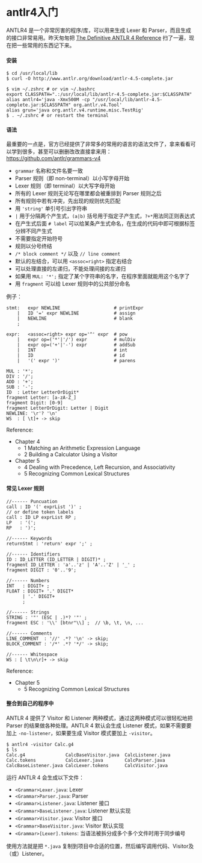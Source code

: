 # antlr4入门

ANTLR4 是一个非常厉害的程序/库，可以用来生成 Lexer 和 Parser，而且生成的接口非常易用。昨天匆匆把 [The Definitive ANTLR 4 Reference](https://pragprog.com/book/tpantlr2/the-definitive-antlr-4-reference) 扫了一遍，现在把一些常用的东西记下来。

#### 安装

```
$ cd /usr/local/lib
$ curl -O http://www.antlr.org/download/antlr-4.5-complete.jar

$ vim ~/.zshrc # or vim ~/.bashrc
export CLASSPATH=".:/usr/local/lib/antlr-4.5-complete.jar:$CLASSPATH"
alias antlr4='java -Xmx500M -cp "/usr/local/lib/antlr-4.5-complete.jar:$CLASSPATH" org.antlr.v4.Tool'
alias grun='java org.antlr.v4.runtime.misc.TestRig'
$ . ~/.zshrc # or restart the terminal
```

#### 语法

最重要的一点是，官方已经提供了非常多的常用的语言的语法文件了，拿来看看可以学到很多，甚至可以删删改改直接拿来用： <https://github.com/antlr/grammars-v4>

- `grammar` 名称和文件名要一致
- Parser 规则（即 non-terminal）以小写字母开始
- Lexer 规则（即 terminal）以大写字母开始
- 所有的 Lexer 规则无论写在哪里都会被重排到 Parser 规则之后
- 所有规则中若有冲突，先出现的规则优先匹配
- 用 `'string'` 单引号引出字符串
- `|` 用于分隔两个产生式，`(a|b)` 括号用于指定子产生式，`?+*`用法同正则表达式
- 在产生式后面 `# label` 可以给某条产生式命名，在生成的代码中即可根据标签分辨不同产生式
- 不需要指定开始符号
- 规则以分号终结
- `/* block comment */` 以及 `// line comment`
- 默认的左结合，可以用 `<assoc=right>` 指定右结合
- 可以处理直接的左递归，不能处理间接的左递归
- 如果用 `MUL: '*';` 指定了某个字符串的名字，在程序里面就能用这个名字了
- 用 `fragment` 可以给 Lexer 规则中的公共部分命名

例子：

```
stmt:   expr NEWLINE                    # printExpr
    |   ID '=' expr NEWLINE             # assign
    |   NEWLINE                         # blank
    ;

expr:   <assoc=right> expr op='^' expr  # pow
    |   expr op=('*'|'/') expr          # mulDiv
    |   expr op=('+'|'-') expr          # addSub
    |   INT                             # int
    |   ID                              # id
    |   '(' expr ')'                    # parens

MUL : '*';
DIV : '/';
ADD : '+';
SUB : '-';
ID  : Letter LetterOrDigit*
fragment Letter: [a-zA-Z_]
fragment Digit: [0-9]
fragment LetterOrDigit: Letter | Digit
NEWLINE: '\r'? '\n'
WS  : [ \t]+ -> skip
```

Reference:

- Chapter 4     
  - 1 Matching an Arithmetic Expression Language
  - 2 Building a Calculator Using a Visitor
- Chapter 5     
  - 4 Dealing with Precedence, Left Recursion, and Associativity
  - 5 Recognizing Common Lexical Structures

#### 常见 Lexer 规则

```
//------ Puncuation
call : ID '(' exprList ')' ;
// or define token labels
call : ID LP exprList RP ;
LP   : '(';
RP   : ')';

//------ Keywords
returnStmt : 'return' expr ';' ;

//------ Identifiers
ID : ID_LETTER (ID_LETTER | DIGIT)* ;
fragment ID_LETTER : 'a'..'z' | 'A'..'Z' | '_' ;
fragment DIGIT : '0'..'9';

//------ Numbers
INT   : DIGIT+ ;
FLOAT : DIGIT+ '.' DIGIT*
      | '.' DIGIT+
      ;

//------ Strings
STRING : '"' (ESC | .)*? '"' ;
fragment ESC : '\\' [btnr"\\] ;  // \b, \t, \n, ...

//------ Comments
LINE_COMMENT  : '//' .*? '\n' -> skip;
BLOCK_COMMENT : '/*' .*? '*/' -> skip;

//------ Whitespace
WS : [ \t\n\r]+ -> skip
```

Reference:

- Chapter 5     
  - 5 Recognizing Common Lexical Structures

#### 整合到自己的程序中

ANTLR 4 提供了 Visitor 和 Listener 两种模式，通过这两种模式可以很轻松地把 Parser 的结果做各种处理。ANTLR 4 默认会生成 Listener 模式，如果不需要要加上 `-no-listener`，如果要生成 Visitor 模式要加上 `-visitor`。

```
$ antlr4 -visitor Calc.g4
$ ls
Calc.g4               CalcBaseVisitor.java  CalcListener.java
Calc.tokens           CalcLexer.java        CalcParser.java
CalcBaseListener.java CalcLexer.tokens      CalcVisitor.java
```

运行 ANTLR 4 会生成以下文件：

- `<Grammar>Lexer.java`: Lexer
- `<Grammar>Parser.java`: Parser
- `<Grammar>Listener.java`: Listener 接口
- `<Grammar>BaseListener.java`: Listener 默认实现
- `<Grammar>Visitor.java`: Visitor 接口
- `<Grammar>BaseVisitor.java`: Visitor 默认实现
- `<Grammar>[Lexer].tokens`: 当语法被拆分成多个多个文件时用于同步编号

使用方法就是把 `*.java` 复制到项目中合适的位置，然后编写调用代码、Visitor及（或）Listener。